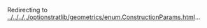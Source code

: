 Redirecting to
[../../../../optionstratlib/geometrics/enum.ConstructionParams.html](../../../../optionstratlib/geometrics/enum.ConstructionParams.html)\...
